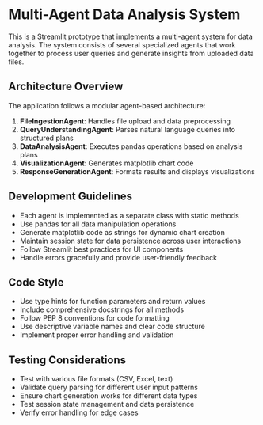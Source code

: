 <!-- Use this file to provide workspace-specific custom instructions to Copilot. For more details, visit https://code.visualstudio.com/docs/copilot/copilot-customization#_use-a-githubcopilotinstructionsmd-file -->

# Multi-Agent Data Analysis System

This is a Streamlit prototype that implements a multi-agent system for data analysis. The system consists of several specialized agents that work together to process user queries and generate insights from uploaded data files.

## Architecture Overview

The application follows a modular agent-based architecture:

1. **FileIngestionAgent**: Handles file upload and data preprocessing
2. **QueryUnderstandingAgent**: Parses natural language queries into structured plans
3. **DataAnalysisAgent**: Executes pandas operations based on analysis plans
4. **VisualizationAgent**: Generates matplotlib chart code
5. **ResponseGenerationAgent**: Formats results and displays visualizations

## Development Guidelines

- Each agent is implemented as a separate class with static methods
- Use pandas for all data manipulation operations
- Generate matplotlib code as strings for dynamic chart creation
- Maintain session state for data persistence across user interactions
- Follow Streamlit best practices for UI components
- Handle errors gracefully and provide user-friendly feedback

## Code Style

- Use type hints for function parameters and return values
- Include comprehensive docstrings for all methods
- Follow PEP 8 conventions for code formatting
- Use descriptive variable names and clear code structure
- Implement proper error handling and validation

## Testing Considerations

- Test with various file formats (CSV, Excel, text)
- Validate query parsing for different user input patterns
- Ensure chart generation works for different data types
- Test session state management and data persistence
- Verify error handling for edge cases
